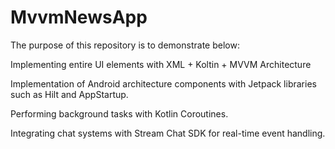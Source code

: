 # MvvmNewsApp

The purpose of this repository is to demonstrate below:

Implementing entire UI elements with XML + Koltin + MVVM Architecture 

Implementation of Android architecture components with Jetpack libraries such as Hilt and AppStartup.

Performing background tasks with Kotlin Coroutines.

Integrating chat systems with Stream Chat SDK for real-time event handling.
